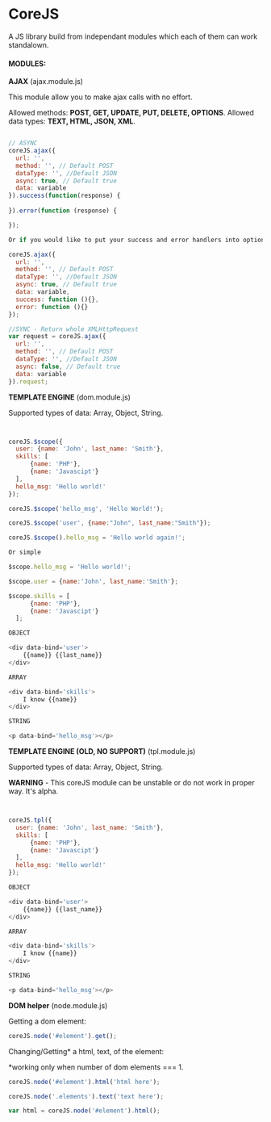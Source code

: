 # CoreJS

  A JS library build from independant modules which each of them can work standalown.

#### MODULES:

  **AJAX** (ajax.module.js)

  This module allow you to make ajax calls with no effort. 

  Allowed methods: **POST, GET, UPDATE, PUT, DELETE, OPTIONS**.
  Allowed data types: **TEXT, HTML, JSON, XML**.
    
  ```js
  
  // ASYNC
  coreJS.ajax({
    url: '',
    method: '', // Default POST
    dataType: '', //Default JSON
    async: true, // Default true
    data: variable
  }).success(function(response) {
    
  }).error(function (response) {
  
  });
  
Or if you would like to put your success and error handlers into options object, now you can do it :-)
  
  coreJS.ajax({
    url: '',
    method: '', // Default POST
    dataType: '', //Default JSON
    async: true, // Default true
    data: variable,
    success: function (){},
    error: function (){}
  });
  
  //SYNC - Return whole XMLHttpRequest
  var request = coreJS.ajax({
    url: '',
    method: '', // Default POST
    dataType: '', //Default JSON
    async: false, // Default true
    data: variable
  }).request;
  ```
  
   **TEMPLATE ENGINE** (dom.module.js)
   
   Supported types of data: Array, Object, String.
    
  ```js
  

  coreJS.$scope({
    user: {name: 'John', last_name: 'Smith'},
    skills: [
        {name: 'PHP'},
        {name: 'Javascipt'}
    ],
    hello_msg: 'Hello world!'
  });
  
  coreJS.$scope('hello_msg', 'Hello World!');
  
  coreJS.$scope('user', {name:"John", last_name:"Smith"});
  
  coreJS.$scope().hello_msg = 'Hello world again!';
  
  Or simple
  
  $scope.hello_msg = 'Hello world!';
  
  $scope.user = {name:'John', last_name:'Smith'};
  
  $scope.skills = [
        {name: 'PHP'},
        {name: 'Javascipt'}
    ];
  
  OBJECT
  
  <div data-bind='user'>
      {{name}} {{last_name}}
  </div>
  
  ARRAY
  
  <div data-bind='skills'>
      I know {{name}}
  </div>
  
  STRING
  
  <p data-bind='hello_msg'></p>
  
  ```
  
   **TEMPLATE ENGINE (OLD, NO SUPPORT)** (tpl.module.js)
   
   Supported types of data: Array, Object, String.
   
   **WARNING** - This coreJS module can be unstable or do not work in proper way. It's alpha.
    
  ```js
  

  coreJS.tpl({
    user: {name: 'John', last_name: 'Smith'},
    skills: [
        {name: 'PHP'},
        {name: 'Javascipt'}
    ],
    hello_msg: 'Hello world!'
  });
  
  OBJECT
  
  <div data-bind='user'>
      {{name}} {{last_name}}
  </div>
  
  ARRAY
  
  <div data-bind='skills'>
      I know {{name}}
  </div>
  
  STRING
  
  <p data-bind='hello_msg'></p>
  
  ```

**DOM helper** (node.module.js)

Getting a dom element:
    
  ```js
  coreJS.node('#element').get();
  ```
  
  Changing/Getting* a html, text, of the element:
  
  *working only when number of dom elements === 1.
    
  ```js
  coreJS.node('#element').html('html here');
  
  coreJS.node('.elements').text('text here');
  
  var html = coreJS.node('#element').html();
  ```

